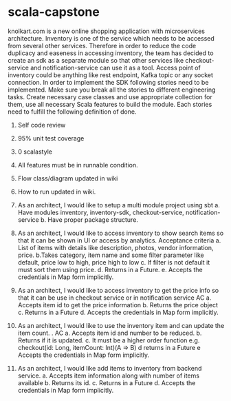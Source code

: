 # scala-capstone
knolkart.com is a new online shopping application with microservices architecture. Inventory is one of the service which needs to be accessed from several other services. Therefore in order to reduce the code duplicacy and easeness in accessing inventory, the team has decided to create an sdk as a separate module so that other services like checkout-service and notification-service can use it as a tool.  Access point of inventory could be anything like rest endpoint, Kafka topic or any socket connection. In order to implement the SDK following stories need to be implemented. Make sure you break all the stories to different engineering tasks. Create necessary case classes and use appropriate collection for them, use all necessary Scala features to build the module.  Each stories need to fulfill the following definition of done.

1. Self code review
2. 95% unit test coverage
3. 0 scalastyle
4. All features must be in runnable condition.
5. Flow class/diagram updated in wiki
6. How to run updated in wiki.

1. As an architect, I would like to setup a multi module project using sbt
a. Have modules inventory, inventory-sdk, checkout-service, notification-service
b. Have proper package structure.

2. As an architect, I would like to access inventory to show search items so that it can be shown in UI or access by analytics.
Acceptance criteria
 a. List of items with details like description, photos,  vendor information, price.
 b.Takes category, item name and some filter parameter like default, price low to high, price high to low
 c. If filter is not default it must sort them using price.
 d. Returns in a Future.
 e. Accepts the credentials in Map form implicitly.

3. As an architect, I would like to access inventory to get the price info so that it can be use in checkout service or in notification service
AC
a. Accepts item id to get the price information
b. Returns the price object
c. Returns in a Future
d. Accepts the credentials in Map form implicitly.

4. As an architect, I would like to use the inventory item and can update the item count. .
AC
a. Accepts item id and number to be reduced.
b. Returns if it is updated.
c. It must be a higher order function  e.g. checkout(id: Long, itemCount: Int)(A => B)
d returns in a Future
e Accepts the credentials in Map form implicitly.

5. As an architect, I would like add items to inventory from backend service. 
a. Accepts item information along with number of items available
b. Returns its id.
c. Returns in a Future
d. Accepts the credentials in Map form implicitly.

